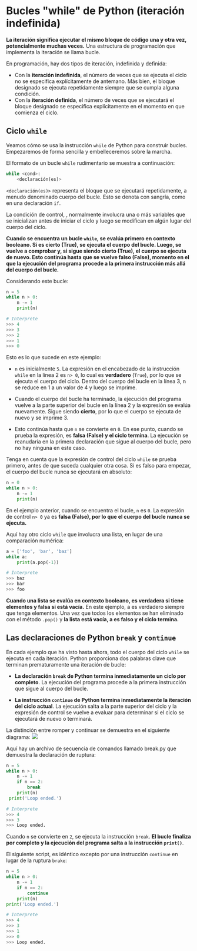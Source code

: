 # Bucles "while" de Python (iteración indefinida)
**La iteración significa ejecutar el mismo bloque de código una y otra vez, potencialmente muchas veces.** Una estructura de programación que implementa la iteración se llama bucle.

En programación, hay dos tipos de iteración, indefinida y definida:

 - Con la **iteración indefinida**, el número de veces que se ejecuta el ciclo no se especifica explícitamente de antemano. Más bien, el bloque designado se ejecuta repetidamente siempre que se cumpla alguna condición.
 - Con la **iteración definida**, el número de veces que se ejecutará el bloque designado se especifica explícitamente en el momento en que comienza el ciclo.

## Ciclo `while` 
Veamos cómo se usa la instrucción `while` de Python para construir bucles. Empezaremos de forma sencilla y embelleceremos sobre la marcha.

El formato de un bucle `while` rudimentario se muestra a continuación:
```python
while <cond>:
	<declaración(es)>
```
`<declaración(es)>` representa el bloque que se ejecutará repetidamente, a menudo denominado cuerpo del bucle. Esto se denota con sangría, como en una declaración `if`.

La condición de control, <cond>, normalmente involucra una o más variables que se inicializan antes de iniciar el ciclo y luego se modifican en algún lugar del cuerpo del ciclo.

**Cuando se encuentra un bucle `while`, <cond> se evalúa primero en contexto booleano. Si es cierto (True), se ejecuta el cuerpo del bucle. Luego, <cond> se vuelve a comprobar y, si sigue siendo cierto (True), el cuerpo se ejecuta de nuevo. Esto continúa hasta que <cond> se vuelve falso (False), momento en el que la ejecución del programa procede a la primera instrucción más allá del cuerpo del bucle.**

Considerando este bucle:
```python
n = 5
while n > 0:
	n -= 1
	print(n)

# Interprete
>>> 4
>>> 3
>>> 2
>>> 1
>>> 0
```
Esto es lo que sucede en este ejemplo:

- `n` es inicialmente `5`. La expresión en el encabezado de la instrucción `while` en la línea 2 es `n> 0`, lo cual es **verdadero** (`True`), por lo que se ejecuta el cuerpo del ciclo. Dentro del cuerpo del bucle en la línea 3, n se reduce en 1 a un valor de 4 y luego se imprime.

- Cuando el cuerpo del bucle ha terminado, la ejecución del programa vuelve a la parte superior del bucle en la línea 2 y la expresión se evalúa nuevamente. Sigue siendo **cierto**, por lo que el cuerpo se ejecuta de nuevo y se imprime 3.

- Esto continúa hasta que `n` se convierte en `0`. En ese punto, cuando se prueba la expresión, es **falsa (False) y el ciclo termina**. La ejecución se reanudaría en la primera declaración que sigue al cuerpo del bucle, pero no hay ninguna en este caso.

Tenga en cuenta que la expresión de control del ciclo `while` se prueba primero, antes de que suceda cualquier otra cosa. Si es falso para empezar, el cuerpo del bucle nunca se ejecutará en absoluto:
```python
n = 0
while n > 0:
	n -= 1
	print(n)
```
En el ejemplo anterior, cuando se encuentra el bucle, `n` es `0`. La expresión de control `n> 0` ya es **falsa (False), por lo que el cuerpo del bucle nunca se ejecuta.**

Aquí hay otro ciclo `while` que involucra una lista, en lugar de una comparación numérica:
```python
a = ['foo', 'bar', 'baz']
while a:
	print(a.pop(-1))

# Interprete
>>> baz
>>> bar
>>> foo	
```
**Cuando una lista se evalúa en contexto booleano, es verdadera si tiene elementos y falsa si está vacía.** En este ejemplo, a es verdadero siempre que tenga elementos. Una vez que todos los elementos se han eliminado con el método `.pop()` y **la lista está vacía, a es falso y el ciclo termina.**

## Las declaraciones de Python `break` y `continue`
En cada ejemplo que ha visto hasta ahora, todo el cuerpo del ciclo `while` se ejecuta en cada iteración. Python proporciona dos palabras clave que terminan prematuramente una iteración de bucle:

- **La declaración `break` de Python termina inmediatamente un ciclo por completo**. La ejecución del programa procede a la primera instrucción que sigue al cuerpo del bucle.

- **La instrucción `continue` de Python termina inmediatamente la iteración del ciclo actual**. La ejecución salta a la parte superior del ciclo y la expresión de control se vuelve a evaluar para determinar si el ciclo se ejecutará de nuevo o terminará.

La distinción entre romper y continuar se demuestra en el siguiente diagrama:
![](https://files.realpython.com/media/t.899f357dd948.png)

Aquí hay un archivo de secuencia de comandos llamado break.py que demuestra la declaración de ruptura:
```python
n = 5
while n > 0:
	n -= 1
	if n == 2:
		break
	print(n)
 print('Loop ended.')

# Interprete
>>> 4
>>> 3
>>> Loop ended.
```
Cuando `n` se convierte en `2`, se ejecuta la instrucción `break`. **El bucle finaliza por completo y la ejecución del programa salta a la instrucción `print()`**.

El siguiente script, es idéntico excepto por una instrucción `continue` en lugar de la ruptura `brake`:
```python
n = 5 
while n > 0:
	n -= 1
	if n == 2:
		continue
	print(n)
print('Loop ended.')

# Interprete
>>> 4
>>> 3
>>> 1
>>> 0
>>> Loop ended.
```
<!--stackedit_data:
eyJoaXN0b3J5IjpbMTI4NDI5Nzc2Nyw1MTg5MTgwNjhdfQ==
-->